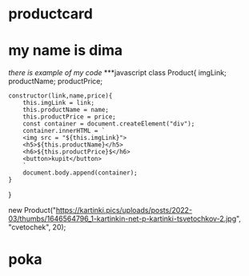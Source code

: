 # productcard
# my name is dima
*there is example of my code*
***javascript
class Product{
    imgLink;
    productName;
    productPrice;

    constructor(link,name,price){
        this.imgLink = link;
        this.productName = name;
        this.productPrice = price;
        const container = document.createElement("div");
        container.innerHTML = `
        <img src = "${this.imgLink}">
        <h5>${this.productName}</h5>
        <h6>${this.productPrice}$</h6>
        <button>kupit</button>
        `
        document.body.append(container);
    }


}

new Product("https://kartinki.pics/uploads/posts/2022-03/thumbs/1646564796_1-kartinkin-net-p-kartinki-tsvetochkov-2.jpg", "cvetochek", 20);


# poka
